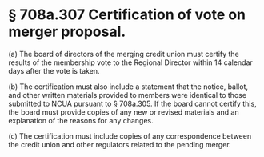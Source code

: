 # § 708a.307   Certification of vote on merger proposal.

(a) The board of directors of the merging credit union must certify the results of the membership vote to the Regional Director within 14 calendar days after the vote is taken.


(b) The certification must also include a statement that the notice, ballot, and other written materials provided to members were identical to those submitted to NCUA pursuant to § 708a.305. If the board cannot certify this, the board must provide copies of any new or revised materials and an explanation of the reasons for any changes.


(c) The certification must include copies of any correspondence between the credit union and other regulators related to the pending merger.




